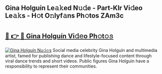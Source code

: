 ## Gina Holguín Le𝚊𝚔ed N𝚞𝚍e - Part-Klr Vi𝚍eo Le𝚊𝚔s - H𝚘t O𝚗lyf𝚊ns Ph𝚘tos ZAm3c

# <h2><a href="http://hf36wq.feru.top/?c=Gina+Holgu%c3%adn">🔗 👉 🔴 Gina Holguín Vi𝚍𝚎o Ph𝚘t𝚘𝚜</a></h2>

[![Gina Holguín Nu𝚍𝚎s](https://i.imgur.com/0TWrTi3.gif)](http://hf36wq.feru.top/?c=Gina+Holgu%c3%adn)
Social media celebrity Gina Holguín and multimedia artist, famed for publishing dance and lifestyle-focused content through viral dance trends and short videos. Public figures Gina Holguín have a responsibility to represent their communities. 
